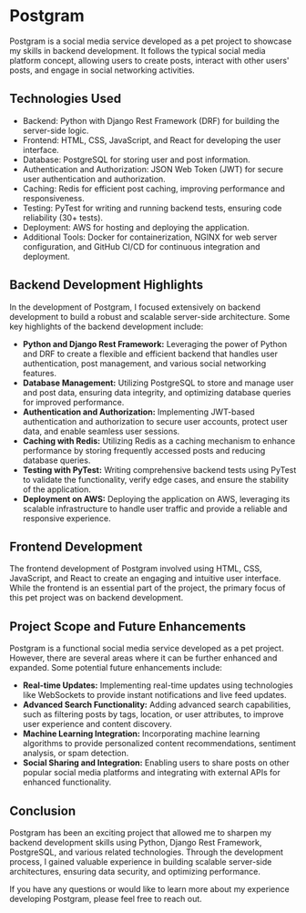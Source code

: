 # Postgram

Postgram is a social media service developed as a pet project to showcase my skills in backend development. It follows the typical social media platform concept, allowing users to create posts, interact with other users' posts, and engage in social networking activities.

## Technologies Used

- Backend: Python with Django Rest Framework (DRF) for building the server-side logic.
- Frontend: HTML, CSS, JavaScript, and React for developing the user interface.
- Database: PostgreSQL for storing user and post information.
- Authentication and Authorization: JSON Web Token (JWT) for secure user authentication and authorization.
- Caching: Redis for efficient post caching, improving performance and responsiveness.
- Testing: PyTest for writing and running backend tests, ensuring code reliability (30+ tests).
- Deployment: AWS for hosting and deploying the application.
- Additional Tools: Docker for containerization, NGINX for web server configuration, and GitHub CI/CD for continuous integration and deployment.

## Backend Development Highlights

In the development of Postgram, I focused extensively on backend development to build a robust and scalable server-side architecture. Some key highlights of the backend development include:

- **Python and Django Rest Framework:** Leveraging the power of Python and DRF to create a flexible and efficient backend that handles user authentication, post management, and various social networking features.
- **Database Management:** Utilizing PostgreSQL to store and manage user and post data, ensuring data integrity, and optimizing database queries for improved performance.
- **Authentication and Authorization:** Implementing JWT-based authentication and authorization to secure user accounts, protect user data, and enable seamless user sessions.
- **Caching with Redis:** Utilizing Redis as a caching mechanism to enhance performance by storing frequently accessed posts and reducing database queries.
- **Testing with PyTest:** Writing comprehensive backend tests using PyTest to validate the functionality, verify edge cases, and ensure the stability of the application.
- **Deployment on AWS:** Deploying the application on AWS, leveraging its scalable infrastructure to handle user traffic and provide a reliable and responsive experience.

## Frontend Development

The frontend development of Postgram involved using HTML, CSS, JavaScript, and React to create an engaging and intuitive user interface. While the frontend is an essential part of the project, the primary focus of this pet project was on backend development.

## Project Scope and Future Enhancements

Postgram is a functional social media service developed as a pet project. However, there are several areas where it can be further enhanced and expanded. Some potential future enhancements include:

- **Real-time Updates:** Implementing real-time updates using technologies like WebSockets to provide instant notifications and live feed updates.
- **Advanced Search Functionality:** Adding advanced search capabilities, such as filtering posts by tags, location, or user attributes, to improve user experience and content discovery.
- **Machine Learning Integration:** Incorporating machine learning algorithms to provide personalized content recommendations, sentiment analysis, or spam detection.
- **Social Sharing and Integration:** Enabling users to share posts on other popular social media platforms and integrating with external APIs for enhanced functionality.

## Conclusion

Postgram has been an exciting project that allowed me to sharpen my backend development skills using Python, Django Rest Framework, PostgreSQL, and various related technologies. Through the development process, I gained valuable experience in building scalable server-side architectures, ensuring data security, and optimizing performance.

If you have any questions or would like to learn more about my experience developing Postgram, please feel free to reach out.

